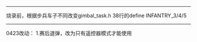 ******
烧录前，根据步兵车子不同改变gimbal_task.h
38行的define INFANTRY_3/4/5
******
0423改动：
1.赛后退弹，改为只有遥控器模式才能使用



